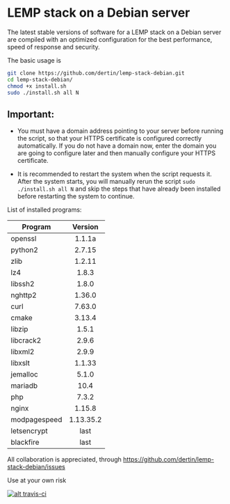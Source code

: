 # LEMP stack on a Debian server

The latest stable versions of software for a LEMP stack on a Debian server are compiled with an optimized configuration for the best performance, speed of response and security.

The basic usage is
```sh
git clone https://github.com/dertin/lemp-stack-debian.git
cd lemp-stack-debian/
chmod +x install.sh
sudo ./install.sh all N
```
## Important:

- You must have a domain address pointing to your server before running the script, so that your HTTPS certificate is configured correctly automatically. If you do not have a domain now, enter the domain you are going to configure later and then manually configure your HTTPS certificate.

- It is recommended to restart the system when the script requests it.
After the system starts, you will manually rerun the script `sudo ./install.sh all N` and skip the steps that have already been installed before restarting the system to continue.


List of installed programs:

| Program       | Version    |
| ------------- |:----------:|
| openssl       | 1.1.1a     |
| python2       | 2.7.15     |
| zlib          | 1.2.11     |
| lz4           | 1.8.3      |
| libssh2       | 1.8.0      |
| nghttp2       | 1.36.0     |
| curl          | 7.63.0     |
| cmake         | 3.13.4     |
| libzip        | 1.5.1      |
| libcrack2     | 2.9.6      |
| libxml2       | 2.9.9      |
| libxslt       | 1.1.33     |
| jemalloc      | 5.1.0      |
| mariadb       | 10.4       |
| php           | 7.3.2      |
| nginx         | 1.15.8     |
| modpagespeed  | 1.13.35.2  |
| letsencrypt   | last       |
| blackfire     | last       |


All collaboration is appreciated, through https://github.com/dertin/lemp-stack-debian/issues

Use at your own risk

[![alt travis-ci](https://travis-ci.org/dertin/lemp-stack-debian.svg?branch=develop)](https://travis-ci.org/dertin/lemp-stack-debian/)
